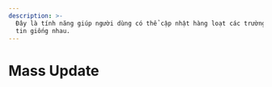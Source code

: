 ```yaml
---
description: >-
  Đây là tính năng giúp người dùng có thể cập nhật hàng loạt các trường thông
  tin giống nhau.
---
```


# Mass Update

